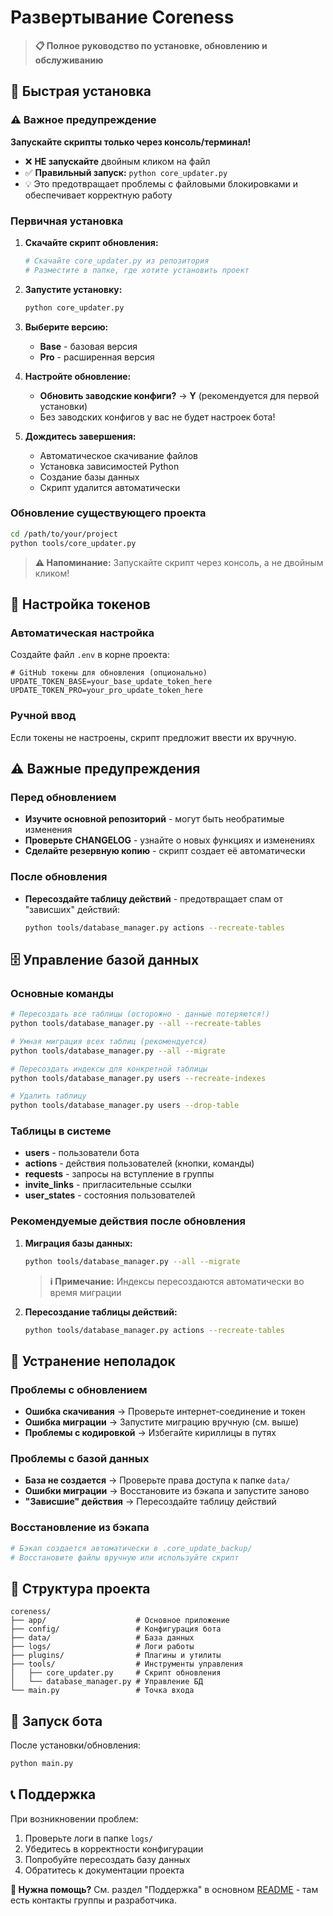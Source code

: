 # Развертывание Coreness

> **📋 Полное руководство по установке, обновлению и обслуживанию**

## 🚀 Быстрая установка

### ⚠️ Важное предупреждение
**Запускайте скрипты только через консоль/терминал!**
- ❌ **НЕ запускайте** двойным кликом на файл
- ✅ **Правильный запуск:** `python core_updater.py`
- 💡 Это предотвращает проблемы с файловыми блокировками и обеспечивает корректную работу

### Первичная установка

1. **Скачайте скрипт обновления:**
   ```bash
   # Скачайте core_updater.py из репозитория
   # Разместите в папке, где хотите установить проект
   ```

2. **Запустите установку:**
   ```bash
   python core_updater.py
   ```

3. **Выберите версию:**
   - **Base** - базовая версия
   - **Pro** - расширенная версия  

4. **Настройте обновление:**
   - **Обновить заводские конфиги?** → **Y** (рекомендуется для первой установки)
   - Без заводских конфигов у вас не будет настроек бота!

5. **Дождитесь завершения:**
   - Автоматическое скачивание файлов
   - Установка зависимостей Python
   - Создание базы данных
   - Скрипт удалится автоматически

### Обновление существующего проекта

```bash
cd /path/to/your/project
python tools/core_updater.py
```

> **⚠️ Напоминание:** Запускайте скрипт через консоль, а не двойным кликом!

## 🔑 Настройка токенов

### Автоматическая настройка
Создайте файл `.env` в корне проекта:
```env
# GitHub токены для обновления (опционально)
UPDATE_TOKEN_BASE=your_base_update_token_here
UPDATE_TOKEN_PRO=your_pro_update_token_here  
```

### Ручной ввод
Если токены не настроены, скрипт предложит ввести их вручную.

## ⚠️ Важные предупреждения

### Перед обновлением
- **Изучите основной репозиторий** - могут быть необратимые изменения
- **Проверьте CHANGELOG** - узнайте о новых функциях и изменениях
- **Сделайте резервную копию** - скрипт создает её автоматически

### После обновления
- **Пересоздайте таблицу действий** - предотвращает спам от "зависших" действий:
  ```bash
  python tools/database_manager.py actions --recreate-tables
  ```

## 🗄️ Управление базой данных

### Основные команды

```bash
# Пересоздать все таблицы (осторожно - данные потеряются!)
python tools/database_manager.py --all --recreate-tables

# Умная миграция всех таблиц (рекомендуется)
python tools/database_manager.py --all --migrate

# Пересоздать индексы для конкретной таблицы
python tools/database_manager.py users --recreate-indexes

# Удалить таблицу
python tools/database_manager.py users --drop-table
```

### Таблицы в системе
- **users** - пользователи бота
- **actions** - действия пользователей (кнопки, команды)
- **requests** - запросы на вступление в группы
- **invite_links** - пригласительные ссылки
- **user_states** - состояния пользователей

### Рекомендуемые действия после обновления

1. **Миграция базы данных:**
   ```bash
   python tools/database_manager.py --all --migrate
   ```
   > **ℹ️ Примечание:** Индексы пересоздаются автоматически во время миграции

2. **Пересоздание таблицы действий:**
   ```bash
   python tools/database_manager.py actions --recreate-tables
   ```

## 🔧 Устранение неполадок

### Проблемы с обновлением
- **Ошибка скачивания** → Проверьте интернет-соединение и токен
- **Ошибка миграции** → Запустите миграцию вручную (см. выше)
- **Проблемы с кодировкой** → Избегайте кириллицы в путях

### Проблемы с базой данных
- **База не создается** → Проверьте права доступа к папке `data/`
- **Ошибки миграции** → Восстановите из бэкапа и запустите заново
- **"Зависшие" действия** → Пересоздайте таблицу действий

### Восстановление из бэкапа
```bash
# Бэкап создается автоматически в .core_update_backup/
# Восстановите файлы вручную или используйте скрипт
```

## 📁 Структура проекта

```
coreness/
├── app/                    # Основное приложение
├── config/                 # Конфигурация бота
├── data/                   # База данных
├── logs/                   # Логи работы
├── plugins/                # Плагины и утилиты
├── tools/                  # Инструменты управления
│   ├── core_updater.py     # Скрипт обновления
│   └── database_manager.py # Управление БД
└── main.py                 # Точка входа
```

## 🚀 Запуск бота

После установки/обновления:
```bash
python main.py
```

## 📞 Поддержка

При возникновении проблем:
1. Проверьте логи в папке `logs/`
2. Убедитесь в корректности конфигурации
3. Попробуйте пересоздать базу данных
4. Обратитесь к документации проекта

**💬 Нужна помощь?** См. раздел "Поддержка" в основном [README](../README.md) - там есть контакты группы и разработчика. 

